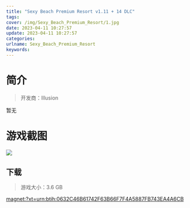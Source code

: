 ```yaml
---
title: "Sexy Beach Premium Resort v1.11 + 14 DLC"
tags: 
cover: /img/Sexy_Beach_Premium_Resort/1.jpg
date: 2023-04-11 10:27:57
update: 2023-04-11 10:27:57
categories: 
urlname: Sexy_Beach_Premium_Resort
keywords: 
---
```

# 简介

> 开发商：Illusion

暂无

# 游戏截图

![](/img/Sexy_Beach_Premium_Resort/2.jpg)


## 下载

> 游戏大小：3.6 GB

[magnet:?xt=urn:btih:0632C46B61742F63B66F7F4A5887FB743EA4A6CB](magnet:?xt=urn:btih:0632C46B61742F63B66F7F4A5887FB743EA4A6CB)